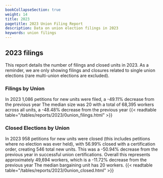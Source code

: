 ```yaml
---
bookCollapseSection: true
weight: 14
title: 2023
pagetitle: 2023 Union Filing Report
description: Data on union election filings in 2023
keywords: union filings
---
```


## 2023 filings

This report details the number of filings and closed units in 2023. As a reminder, we are only showing filings and closures related to single union elections (rare multi-union elections are excluded).

### Filings by Union
In 2023 1,086 petitions for new units were filed, a -49.11% decrease from the previous year The median size was 20 with a total of 68,395 workers across all units, a -48.48% decrease from the previous year
{{< readtable table="/tables/reports/2023/0union_filings.html" >}}

### Closed Elections by Union
In 2023 958 petitions for new units were closed (this includes petitions where no election was ever held), with 56.99% closed with a certification order, creating 546 total new units. This was a -50.94% decrease from the previous year in successful union certifications. Overall this represents approximately 49,694 workers, which is a -11.72% decrease from the previous year The median bargaining unit has 20 workers.
{{< readtable table="/tables/reports/2023/0union_closed.html" >}}
